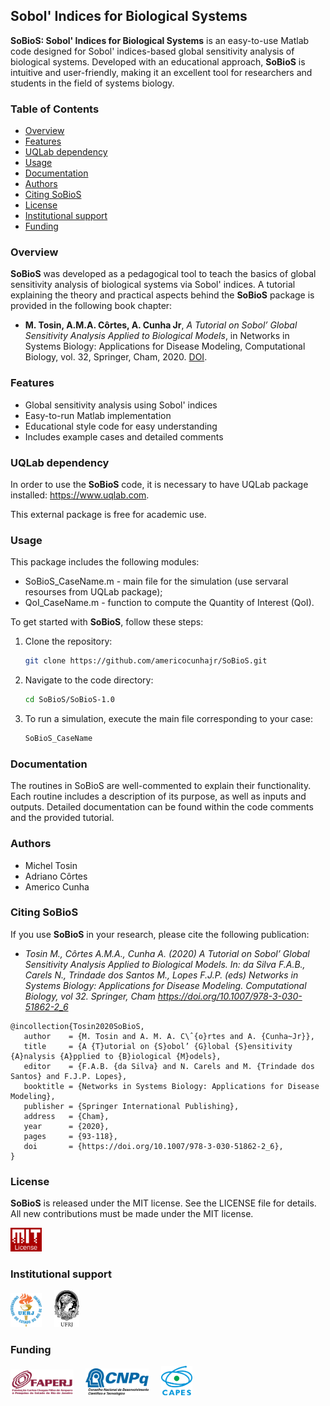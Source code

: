 ## Sobol' Indices for Biological Systems

**SoBioS: Sobol' Indices for Biological Systems** is an easy-to-use Matlab code designed for Sobol' indices-based global sensitivity analysis of biological systems. Developed with an educational approach, **SoBioS** is intuitive and user-friendly, making it an excellent tool for researchers and students in the field of systems biology.

### Table of Contents
- [Overview](#overview)
- [Features](#features)
- [UQLab dependency](#uqlab-dependency)
- [Usage](#usage)
- [Documentation](#documentation)
- [Authors](#authors)
- [Citing SoBioS](#citing-sobios)
- [License](#license)
- [Institutional support](#institutional-support)
- [Funding](#funding)

### Overview
**SoBioS** was developed as a pedagogical tool to teach the basics of global sensitivity analysis of biological systems via Sobol' indices. A tutorial explaining the theory and practical aspects behind the **SoBioS** package is provided in the following book chapter:
- **M. Tosin, A.M.A. Côrtes, A. Cunha Jr**, *A Tutorial on Sobol’ Global Sensitivity Analysis Applied to Biological Models*, in Networks in Systems Biology: Applications for Disease Modeling, Computational Biology, vol. 32, Springer, Cham, 2020. <a href="https://doi.org/10.1007/978-3-030-51862-2_6" target="_blank">DOI</a>. 

### Features
- Global sensitivity analysis using Sobol' indices
- Easy-to-run Matlab implementation
- Educational style code for easy understanding
- Includes example cases and detailed comments

### UQLab dependency
In order to use the **SoBioS** code, it is necessary to have UQLab package installed:
<a href="https://www.uqlab.com" target="_blank">https://www.uqlab.com</a>. 

This external package is free for academic use.

### Usage
This package includes the following modules:
- SoBioS_CaseName.m - main file for the simulation (use servaral resourses from UQLab package);
- QoI_CaseName.m - function to compute the Quantity of Interest (QoI).

To get started with **SoBioS**, follow these steps:
1. Clone the repository:
   ```bash
   git clone https://github.com/americocunhajr/SoBioS.git
   ```
2. Navigate to the code directory:
   ```bash
   cd SoBioS/SoBioS-1.0
   ```
3. To run a simulation, execute the main file corresponding to your case:
   ```bash
   SoBioS_CaseName
   ```
### Documentation
The routines in SoBioS are well-commented to explain their functionality. Each routine includes a description of its purpose, as well as inputs and outputs. Detailed documentation can be found within the code comments and the provided tutorial.

### Authors
- Michel Tosin
- Adriano Côrtes
- Americo Cunha

### Citing SoBioS
If you use **SoBioS** in your research, please cite the following publication:
- *Tosin M., Côrtes A.M.A., Cunha A. (2020) A Tutorial on Sobol’ Global Sensitivity Analysis Applied to Biological Models. In: da Silva F.A.B., Carels N., Trindade dos Santos M., Lopes F.J.P. (eds) Networks in Systems Biology: Applications for Disease Modeling. Computational Biology, vol 32. Springer, Cham https://doi.org/10.1007/978-3-030-51862-2_6*

```
@incollection{Tosin2020SoBioS,
   author    = {M. Tosin and A. M. A. C\ˆ{o}rtes and A. {Cunha~Jr}},
   title     = {A {T}utorial on {S}obol’ {G}lobal {S}ensitivity {A}nalysis {A}pplied to {B}iological {M}odels},
   editor    = {F.A.B. {da Silva} and N. Carels and M. {Trindade dos Santos} and F.J.P. Lopes},
   booktitle = {Networks in Systems Biology: Applications for Disease Modeling},
   publisher = {Springer International Publishing},
   address   = {Cham},
   year      = {2020},
   pages     = {93-118},
   doi       = {https://doi.org/10.1007/978-3-030-51862-2_6},
}
```

### License

**SoBioS** is released under the MIT license. See the LICENSE file for details. All new contributions must be made under the MIT license.

<img src="logo/mit_license_red.png" width="10%"> 

### Institutional support

<img src="logo/logo_uerj_color.jpeg" width="10%"> &nbsp; &nbsp; <img src="logo/logo_ufrj.png" width="8%">

### Funding

<img src="logo/faperj.jpg" width="20%"> &nbsp; &nbsp; <img src="logo/cnpq.png" width="20%"> &nbsp; &nbsp; <img src="logo/capes.png" width="10%">
